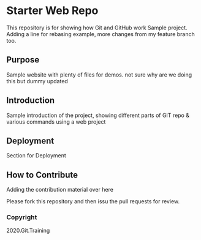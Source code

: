 # Starter Web Repo

This repository is for showing how Git and GitHub work
Sample project. Adding a line for rebasing example, more changes from my feature branch too.

## Purpose

Sample website with plenty of files for demos. not sure why are we doing this but dummy updated

## Introduction

Sample introduction of the project, showing different parts of GIT repo & various commands using a web project

## Deployment
Section for Deployment

## How to Contribute
Adding the contribution material over here

Please fork this repository and then issu the pull requests for review.

### Copyright

2020.Git.Training